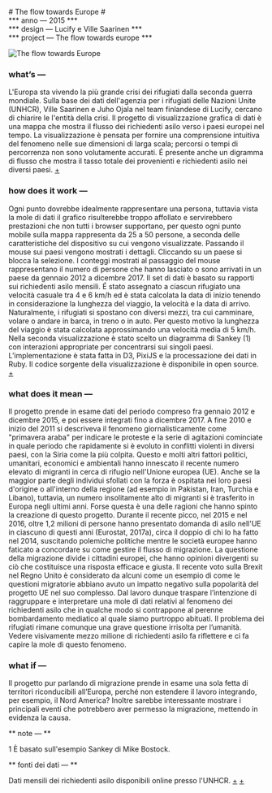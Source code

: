 # The flow towards Europe #  
*** anno — 2015 ***   
*** design — Lucify e Ville Saarinen ***    
*** project — The flow towards europe ***     

![The flow towards Europe](https://i.imgur.com/PRnkjsP.gif)

### what’s — ###

L'Europa sta vivendo la più grande crisi dei rifugiati dalla seconda guerra mondiale. Sulla base dei dati dell'agenzia per i rifugiati delle Nazioni Unite (UNHCR), Ville Saarinen e Juho Ojala nel team finlandese di Lucify, cercano di chiarire le l'entità della crisi. Il progetto di visualizzazione grafica di dati è una mappa che mostra il flusso dei richiedenti asilo verso i paesi europei nel tempo. La visualizzazione è pensata per fornire una comprensione intuitiva del fenomeno nelle sue dimensioni di larga scala; percorsi o tempi di percorrenza non sono volutamente accurati. É presente anche un digramma di flusso che mostra il tasso totale dei provenienti e richiedenti asilo nei diversi paesi.
[+](https://www.lucify.com/the-flow-towards-europe/)

### how does it work — ###

Ogni punto dovrebbe idealmente rappresentare una persona, tuttavia vista la mole di dati il grafico risulterebbe troppo affollato e servirebbero prestazioni che non tutti i browser supportano, per questo ogni punto mobile sulla mappa rappresenta da 25 a 50 persone, a seconda delle caratteristiche del dispositivo su cui vengono visualizzate. Passando il mouse sui paesi vengono mostrati i dettagli. Cliccando su un paese si blocca la selezione. I conteggi mostrati al passaggio del mouse rappresentano il numero di persone che hanno lasciato o sono arrivati in un paese da gennaio 2012 a dicembre 2017. Il set di dati è basato su rapporti sui richiedenti asilo mensili. É stato assegnato a ciascun rifugiato una velocità casuale tra 4 e 6 km/h ed è stata calcolata la data di inizio tenendo in considerazione la lunghezza del viaggio, la velocità e la data di arrivo. Naturalmente, i rifugiati si spostano con diversi mezzi, tra cui camminare, volare o andare in barca, in treno o in auto. Per questo motivo la lunghezza del viaggio è stata calcolata approssimando una velocità media di 5 km/h.
Nella seconda visualizzazione è stato scelto un diagramma di Sankey (1) con interazioni appropriate per concentrarsi sui singoli paesi.
L’implementazione è stata fatta in D3, PixiJS e la processazione dei dati in Ruby. Il codice sorgente della visualizzazione è disponibile in open source.
[+](https://github.com/lucified/lucify-refugees)

### what does it mean — ###
Il progetto prende in esame dati del periodo compreso fra gennaio 2012 e dicembre 2015, e poi essere integrati fino a dicembre 2017. A fine 2010 e inizio del 2011 si descriveva il fenomeno giornalisticamente come "primavera araba" per indicare le proteste e la serie di agitazioni cominciate in quale periodo che rapidamente si è evoluto in conflitti violenti in diversi paesi, con la Siria come la più colpita. Questo e molti altri fattori politici, umanitari, economici e ambientali hanno innescato il recente numero elevato di migranti in cerca di rifugio nell'Unione europea (UE). Anche se la maggior parte degli individui sfollati con la forza è ospitata nei loro paesi d'origine o all'interno della regione (ad esempio in Pakistan, Iran, Turchia e Libano), tuttavia, un numero insolitamente alto di migranti si è trasferito in Europa negli ultimi anni. Forse questa è una delle ragioni che hanno spinto la creazione di questo progetto. Durante il recente picco, nel 2015 e nel 2016, oltre 1,2 milioni di persone hanno presentato domanda di asilo nell'UE in ciascuno di questi anni (Eurostat, 2017a), circa il doppio di chi lo ha fatto nel 2014, suscitando polemiche politiche mentre le società europee hanno faticato a concordare su come gestire il flusso di migrazione. La questione della migrazione divide i cittadini europei, che hanno opinioni divergenti su ciò che costituisce una risposta efficace e giusta. Il recente voto sulla Brexit nel Regno Unito è considerato da alcuni come un esempio di come le questioni migratorie abbiano avuto un impatto negativo sulla popolarità del progetto UE nel suo complesso.
Dal lavoro dunque traspare l’intenzione di raggruppare e interpretare una mole di dati relativi al fenomeno dei richiedenti asilo che in qualche modo si contrappone al perenne bombardamento mediatico al quale siamo purtroppo abituati.
Il problema dei rifugiati rimane comunque una grave questione irrisolta per l’umanità.
Vedere visivamente mezzo milione di richiedenti asilo fa riflettere e ci fa capire la mole di questo fenomeno.

### what if — ###
Il progetto pur parlando di migrazione prende in esame una sola fetta di territori riconducibili all’Europa, perché non estendere il lavoro integrando, per esempio, il Nord America? Inoltre sarebbe interessante mostrare i principali eventi che potrebbero aver permesso la migrazione, mettendo in evidenza la causa.

** note — **

1 È basato sull'esempio Sankey di Mike Bostock.

** fonti dei dati — **

Dati mensili dei richiedenti asilo disponibili online presso l'UNHCR. [+](http://popstats.unhcr.org/en/asylum_seekers_monthly)
[+](http://data.unhcr.org/syrianrefugees/regional.php)
